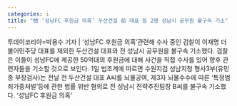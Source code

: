 ```yaml
---
categories: i
title: "檢 ‘성남FC 후원금 의혹’ 두산건설 前 대표 등 2명 성남시 공무원 불구속 기소"
---
```

투데이코리아=박용수 기자 | ‘성남FC 후원금 의혹’관련해 수사 중인 검찰이 이재명 더불어민주당 대표를 제외한 두산건설 대표와 전 성남시 공무원을 불구속 기소했다. 검찰은 이들이 성남FC에 제공한 50억대의 후원금에 대해 사건을 직접 수사를 있어 향후 관련자들을 기소할 것으로 보인다. 1일 법조계에 따르면 수원지검 성남지청 형사3부(유민종 부장검사)는 전날 전 두산건설 대표 A씨를 뇌물공여, 제3자 뇌물수수에 따른 ‘특정범죄가중처벌’등에 관한 법률 위반 혐의로 전 성남시 전략추진팀장 B씨를 불구속 기소했다. ‘성남FC 후원금 의혹’